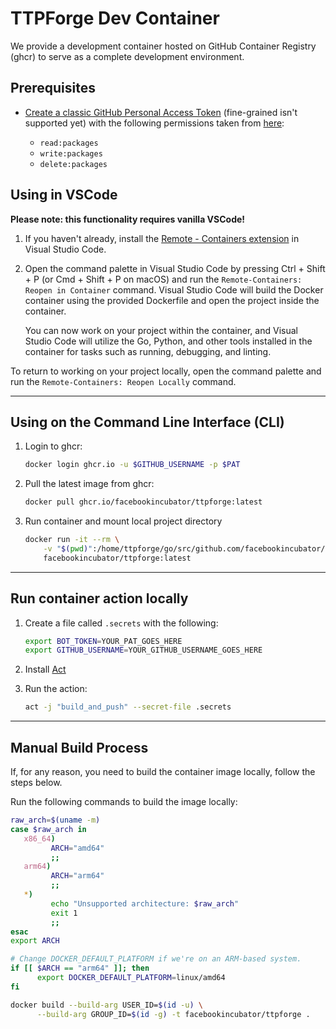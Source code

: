 # TTPForge Dev Container

We provide a development container hosted on
GitHub Container Registry (ghcr) to serve as a
complete development environment.

## Prerequisites

- [Create a classic GitHub Personal Access Token](https://docs.github.com/en/github/authenticating-to-github/keeping-your-account-and-data-secure/creating-a-personal-access-token)
  (fine-grained isn't supported yet) with the following permissions
  taken from [here](https://docs.github.com/en/packages/working-with-a-github-packages-registry/working-with-the-container-registry):

  - `read:packages`
  - `write:packages`
  - `delete:packages`

## Using in VSCode

**Please note: this functionality requires vanilla VSCode!**

1. If you haven't already, install the
   [Remote - Containers extension](https://marketplace.visualstudio.com/items?itemName=ms-vscode-remote.remote-containers)
   in Visual Studio Code.

1. Open the command palette in Visual Studio Code by
   pressing Ctrl + Shift + P (or Cmd + Shift + P on macOS)
   and run the `Remote-Containers: Reopen in Container`
   command. Visual Studio Code will build the Docker
   container using the provided Dockerfile and open
   the project inside the container.

   You can now work on your project within the container,
   and Visual Studio Code will utilize the Go, Python,
   and other tools installed in the container for tasks
   such as running, debugging, and linting.

To return to working on your project locally, open the command palette
and run the `Remote-Containers: Reopen Locally` command.

---

## Using on the Command Line Interface (CLI)

1. Login to ghcr:

   ```bash
   docker login ghcr.io -u $GITHUB_USERNAME -p $PAT
   ```

1. Pull the latest image from ghcr:

   ```bash
   docker pull ghcr.io/facebookincubator/ttpforge:latest
   ```

1. Run container and mount local project directory

   ```bash
   docker run -it --rm \
       -v "$(pwd)":/home/ttpforge/go/src/github.com/facebookincubator/ttpforge \
       facebookincubator/ttpforge:latest
   ```

---

## Run container action locally

1. Create a file called `.secrets` with the following:

   ```bash
   export BOT_TOKEN=YOUR_PAT_GOES_HERE
   export GITHUB_USERNAME=YOUR_GITHUB_USERNAME_GOES_HERE
   ```

1. Install [Act](https://github.com/nektos/act)

1. Run the action:

   ```bash
   act -j "build_and_push" --secret-file .secrets
   ```

---

## Manual Build Process

If, for any reason, you need to build the container image
locally, follow the steps below.

Run the following commands to build the image locally:

```bash
raw_arch=$(uname -m)
case $raw_arch in
   x86_64)
         ARCH="amd64"
         ;;
   arm64)
         ARCH="arm64"
         ;;
   *)
         echo "Unsupported architecture: $raw_arch"
         exit 1
         ;;
esac
export ARCH

# Change DOCKER_DEFAULT_PLATFORM if we're on an ARM-based system.
if [[ $ARCH == "arm64" ]]; then
      export DOCKER_DEFAULT_PLATFORM=linux/amd64
fi

docker build --build-arg USER_ID=$(id -u) \
      --build-arg GROUP_ID=$(id -g) -t facebookincubator/ttpforge .
```
